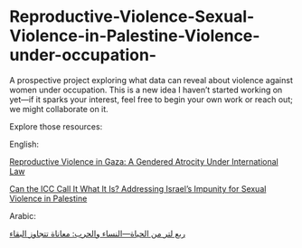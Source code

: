# Reproductive-Violence-Sexual-Violence-in-Palestine-Violence-under-occupation-
A prospective project exploring what data can reveal about violence against women under occupation. This is a new idea I haven’t started working on yet—if it sparks your interest, feel free to begin your own work or reach out; we might collaborate on it.

Explore those resources:

English:

[Reproductive Violence in Gaza: A Gendered Atrocity Under International Law](https://4genderjustice.org/our-latest-posts/reproductive-violence-in-gaza-a-gendered-atrocity-under-international-law/)

[Can the ICC Call It What It Is? Addressing Israel’s Impunity for Sexual Violence in Palestine](https://4genderjustice.org/our-latest-posts/can-the-icc-call-it-what-it-is-addressing-israels-impunity-for-sexual-violence-in-palestine/)

Arabic:

[ربع لتر من الحياة—النساء والحرب: معاناة تتجاوز البقاء](https://feministconsciousnessrevolution.wordpress.com/2025/02/28/%d8%b1%d8%a8%d8%b9-%d9%84%d8%aa%d8%b1-%d9%85%d9%86-%d8%a7%d9%84%d8%ad%d9%8a%d8%a7%d8%a9-%d8%a7%d9%84%d9%86%d8%b3%d8%a7%d8%a1-%d9%88%d8%a7%d9%84%d8%ad%d8%b1%d8%a8-%d9%85%d8%b9%d8%a7%d9%86/)

